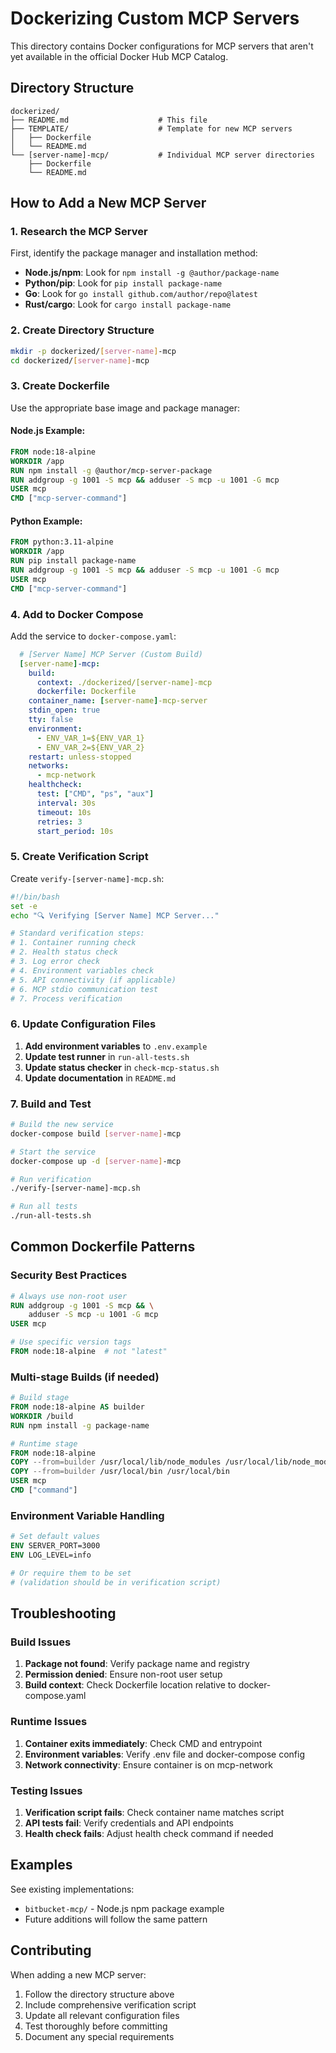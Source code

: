 # Dockerizing Custom MCP Servers

This directory contains Docker configurations for MCP servers that aren't yet available in the official Docker Hub MCP Catalog.

## Directory Structure

```
dockerized/
├── README.md                    # This file
├── TEMPLATE/                    # Template for new MCP servers
│   ├── Dockerfile
│   └── README.md
└── [server-name]-mcp/           # Individual MCP server directories
    ├── Dockerfile
    └── README.md
```

## How to Add a New MCP Server

### 1. Research the MCP Server

First, identify the package manager and installation method:
- **Node.js/npm**: Look for `npm install -g @author/package-name`
- **Python/pip**: Look for `pip install package-name`
- **Go**: Look for `go install github.com/author/repo@latest`
- **Rust/cargo**: Look for `cargo install package-name`

### 2. Create Directory Structure

```bash
mkdir -p dockerized/[server-name]-mcp
cd dockerized/[server-name]-mcp
```

### 3. Create Dockerfile

Use the appropriate base image and package manager:

#### Node.js Example:
```dockerfile
FROM node:18-alpine
WORKDIR /app
RUN npm install -g @author/mcp-server-package
RUN addgroup -g 1001 -S mcp && adduser -S mcp -u 1001 -G mcp
USER mcp
CMD ["mcp-server-command"]
```

#### Python Example:
```dockerfile
FROM python:3.11-alpine
WORKDIR /app
RUN pip install package-name
RUN addgroup -g 1001 -S mcp && adduser -S mcp -u 1001 -G mcp
USER mcp
CMD ["mcp-server-command"]
```

### 4. Add to Docker Compose

Add the service to `docker-compose.yaml`:

```yaml
  # [Server Name] MCP Server (Custom Build)
  [server-name]-mcp:
    build:
      context: ./dockerized/[server-name]-mcp
      dockerfile: Dockerfile
    container_name: [server-name]-mcp-server
    stdin_open: true
    tty: false
    environment:
      - ENV_VAR_1=${ENV_VAR_1}
      - ENV_VAR_2=${ENV_VAR_2}
    restart: unless-stopped
    networks:
      - mcp-network
    healthcheck:
      test: ["CMD", "ps", "aux"]
      interval: 30s
      timeout: 10s
      retries: 3
      start_period: 10s
```

### 5. Create Verification Script

Create `verify-[server-name]-mcp.sh`:

```bash
#!/bin/bash
set -e
echo "🔍 Verifying [Server Name] MCP Server..."

# Standard verification steps:
# 1. Container running check
# 2. Health status check  
# 3. Log error check
# 4. Environment variables check
# 5. API connectivity (if applicable)
# 6. MCP stdio communication test
# 7. Process verification
```

### 6. Update Configuration Files

1. **Add environment variables** to `.env.example`
2. **Update test runner** in `run-all-tests.sh`
3. **Update status checker** in `check-mcp-status.sh`
4. **Update documentation** in `README.md`

### 7. Build and Test

```bash
# Build the new service
docker-compose build [server-name]-mcp

# Start the service
docker-compose up -d [server-name]-mcp

# Run verification
./verify-[server-name]-mcp.sh

# Run all tests
./run-all-tests.sh
```

## Common Dockerfile Patterns

### Security Best Practices

```dockerfile
# Always use non-root user
RUN addgroup -g 1001 -S mcp && \
    adduser -S mcp -u 1001 -G mcp
USER mcp

# Use specific version tags
FROM node:18-alpine  # not "latest"
```

### Multi-stage Builds (if needed)

```dockerfile
# Build stage
FROM node:18-alpine AS builder
WORKDIR /build
RUN npm install -g package-name

# Runtime stage
FROM node:18-alpine
COPY --from=builder /usr/local/lib/node_modules /usr/local/lib/node_modules
COPY --from=builder /usr/local/bin /usr/local/bin
USER mcp
CMD ["command"]
```

### Environment Variable Handling

```dockerfile
# Set default values
ENV SERVER_PORT=3000
ENV LOG_LEVEL=info

# Or require them to be set
# (validation should be in verification script)
```

## Troubleshooting

### Build Issues

1. **Package not found**: Verify package name and registry
2. **Permission denied**: Ensure non-root user setup
3. **Build context**: Check Dockerfile location relative to docker-compose.yaml

### Runtime Issues

1. **Container exits immediately**: Check CMD and entrypoint
2. **Environment variables**: Verify .env file and docker-compose config
3. **Network connectivity**: Ensure container is on mcp-network

### Testing Issues

1. **Verification script fails**: Check container name matches script
2. **API tests fail**: Verify credentials and API endpoints
3. **Health check fails**: Adjust health check command if needed

## Examples

See existing implementations:
- `bitbucket-mcp/` - Node.js npm package example
- Future additions will follow the same pattern

## Contributing

When adding a new MCP server:
1. Follow the directory structure above
2. Include comprehensive verification script
3. Update all relevant configuration files
4. Test thoroughly before committing
5. Document any special requirements